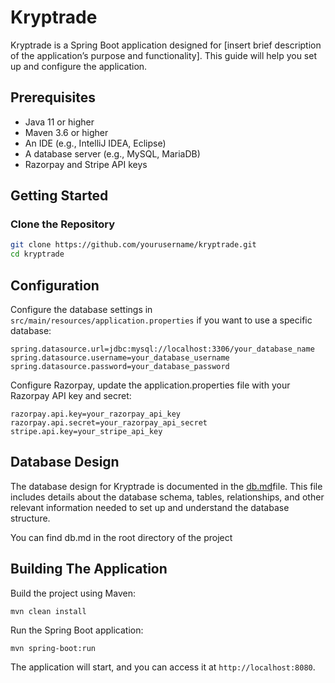 # Kryptrade

Kryptrade is a Spring Boot application designed for [insert brief description of the application’s purpose and functionality]. This guide will help you set up and configure the application.

## Prerequisites

- Java 11 or higher
- Maven 3.6 or higher
- An IDE (e.g., IntelliJ IDEA, Eclipse)
- A database server (e.g., MySQL, MariaDB)
- Razorpay and Stripe API keys

## Getting Started

### Clone the Repository

```bash
git clone https://github.com/yourusername/kryptrade.git
cd kryptrade
```
## Configuration

Configure the database settings in `src/main/resources/application.properties` if you want to use a specific database:

   ```properties
   spring.datasource.url=jdbc:mysql://localhost:3306/your_database_name
   spring.datasource.username=your_database_username
   spring.datasource.password=your_database_password
   ```
Configure Razorpay, update the application.properties file with your Razorpay API key and secret:

   ```properties
razorpay.api.key=your_razorpay_api_key
razorpay.api.secret=your_razorpay_api_secret
stripe.api.key=your_stripe_api_key
 ```
## Database Design
The database design for Kryptrade is documented in the [db.md](db.md)file. This file includes details about the database schema, tables, relationships, and other relevant information needed to set up and understand the database structure.

You can find db.md in the root directory of the project
## Building The Application
 Build the project using Maven:

   ```
   mvn clean install
   ```

 Run the Spring Boot application:

   ```
   mvn spring-boot:run
   ```

The application will start, and you can access it at `http://localhost:8080`.



